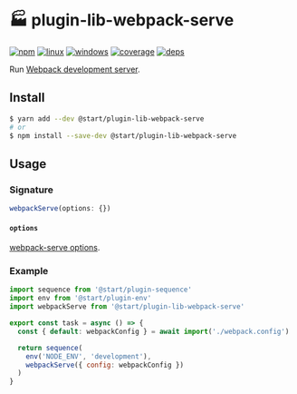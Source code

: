# 🏭 plugin-lib-webpack-serve

[![npm](https://img.shields.io/npm/v/@start/plugin-lib-webpack-serve.svg?style=flat-square)](https://www.npmjs.com/package/@start/plugin-lib-webpack-serve) [![linux](https://img.shields.io/travis/deepsweet/start/master.svg?label=linux&style=flat-square)](https://travis-ci.org/deepsweet/start) [![windows](https://img.shields.io/appveyor/ci/deepsweet/start/master.svg?label=windows&style=flat-square)](https://ci.appveyor.com/project/deepsweet/start) [![coverage](https://img.shields.io/codecov/c/github/deepsweet/start/master.svg?style=flat-square)](https://codecov.io/github/deepsweet/start) [![deps](https://david-dm.org/deepsweet/start.svg?path=packages/plugin-lib-webpack-serve&style=flat-square)](https://david-dm.org/deepsweet/start?path=packages/plugin-lib-webpack-serve)

Run [Webpack development server](https://github.com/webpack-contrib/webpack-serve).

## Install

```sh
$ yarn add --dev @start/plugin-lib-webpack-serve
# or
$ npm install --save-dev @start/plugin-lib-webpack-serve
```

## Usage

### Signature

```ts
webpackServe(options: {})
```

#### `options`

[webpack-serve options](https://github.com/webpack-contrib/webpack-serve#serveoptions).

### Example

```js
import sequence from '@start/plugin-sequence'
import env from '@start/plugin-env'
import webpackServe from '@start/plugin-lib-webpack-serve'

export const task = async () => {
  const { default: webpackConfig } = await import('./webpack.config')

  return sequence(
    env('NODE_ENV', 'development'),
    webpackServe({ config: webpackConfig })
  )
}
```
